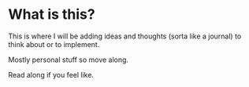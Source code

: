 # What is this?

This is where I will be adding ideas and thoughts (sorta like a journal) to think about or to implement.

Mostly personal stuff so move along.

Read along if you feel like.
